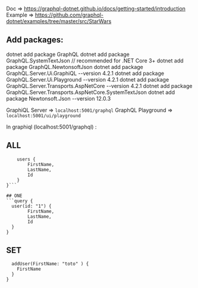 Doc => https://graphql-dotnet.github.io/docs/getting-started/introduction
Example => https://github.com/graphql-dotnet/examples/tree/master/src/StarWars

## Add packages:
dotnet add package GraphQL
dotnet add package GraphQL.SystemTextJson // recommended for .NET Core 3+
dotnet add package GraphQL.NewtonsoftJson
dotnet add package GraphQL.Server.Ui.GraphiQL --version 4.2.1
dotnet add package GraphQL.Server.Ui.Playground --version 4.2.1
dotnet add package GraphQL.Server.Transports.AspNetCore --version 4.2.1
dotnet add package GraphQL.Server.Transports.AspNetCore.SystemTextJson
dotnet add package Newtonsoft.Json --version 12.0.3

GraphiQL Server     => `localhost:5001/graphql`
GraphQL Playground  => `localhost:5001/ui/playground`

In graphiql (localhost:5001/graphql) :
## ALL
```query {
    users {
        FirstName,
        LastName,
        Id
    }
}```

## ONE
```query {
  user(id: "1") {
        FirstName,
        LastName,
        Id
  }
}
```

## SET
```mutation {
  addUser(FirstName: "toto" ) {
    FirstName
  }
}
```
